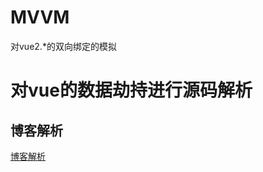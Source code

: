 # MVVM
对vue2.*的双向绑定的模拟

# 对vue的数据劫持进行源码解析

## 博客解析

[博客解析](https://blog.csdn.net/qq_39148344/article/details/107223139)



